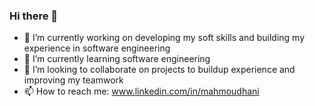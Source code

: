 ### Hi there 👋

- 🔭 I’m currently working on developing my soft skills and building my experience in software engineering
- 🌱 I’m currently learning software engineering
- 👯 I’m looking to collaborate on projects to buildup experience and improving my teamwork
- 📫 How to reach me: www.linkedin.com/in/mahmoudhani


